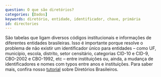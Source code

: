 ```yaml
---
question: O que são diretórios?
categories: [Dados]
keywords: diretório, entidade, identificador, chave, primária
id: directories
---
```


São tabelas que ligam diversos códigos institucionais e informações de diferentes entidades brasileiras. Isso é importante porque resolve o problema de não existir um identificador único para entidades – como UF, município, escola, distrito, setor censitário, categorias CID-10 e CID-9, CBO-2002 e CBO-1992, etc – entre instituições ou, ainda, a mudança de identificadores e nomes com typos entre anos e instituições. Para saber mais, confira nosso [tutorial](https://medium.com/basedosdados/diret%C3%B3rios-brasileiros-como-essa-base-facilita-sua-an%C3%A1lise-40dc8ce2ca2) sobre Diretórios Brasileiros.
